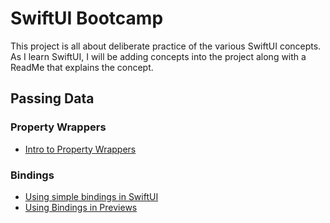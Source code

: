 # SwiftUI Bootcamp

This project is all about deliberate practice of the various SwiftUI concepts.  As I learn SwiftUI, I will be adding concepts into the project along with a ReadMe that explains the concept.

## Passing Data
### Property Wrappers
- [Intro to Property Wrappers](https://github.com/jdhindsa/SwiftUIBootcamp/blob/main/SwiftUIBootcamp/Documentation/PropertyWrappers.md)
### Bindings
- [Using simple bindings in SwiftUI](https://github.com/jdhindsa/SwiftUIBootcamp/blob/main/SwiftUIBootcamp/Documentation/SimpleBindingsInSwiftUI.md)
- [Using Bindings in Previews](https://github.com/jdhindsa/SwiftUIBootcamp/blob/main/SwiftUIBootcamp/Documentation/UsingPreviewsWithBindings.md)